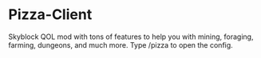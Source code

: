 # Pizza-Client
Skyblock QOL mod with tons of features to help you with mining, foraging, farming, dungeons, and much more. Type /pizza to open the config.
